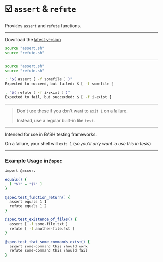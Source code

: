 # ☑️ `assert` & `refute`

Provides `assert` and `refute` functions.

---

Download the [latest version](https://github.com/bx-sh/assert.sh/archive/v0.2.1.tar.gz)

```sh
source "assert.sh"
source "refute.sh"
```

---

```sh
source "assert.sh"
source "refute.sh"

: "$( assert [ -f somefile ] )"
Expected to succeed, but failed: $ [ -f somefile ]

: "$( refute [ -f i-exist ] )"
Expected to fail, but succeeded: $ [ -f i-exist ]
```

---

> Don't use these if you don't want to `exit 1` on a failure.
>
> Instead, use a regular built-in like `test`.

---

Intended for use in BASH testing frameworks.

On a failure, your shell will `exit 1` (_so you'll only want to use this in tests_)

---

### Example Usage in `@spec`

```sh
import @assert

equals() {
  [ "$1" = "$2" ]
}

@spec.test_function_return() {
  assert equals 1 1
  refute equals 1 2
}

@spec.test_existence_of_files() {
  assert [ -f some-file.txt ]
  refute [ -f another-file.txt ]
}

@spec.test_that_some_commands_exist() {
  assert some-command this should work
  refute some-command this should fail
}
```
